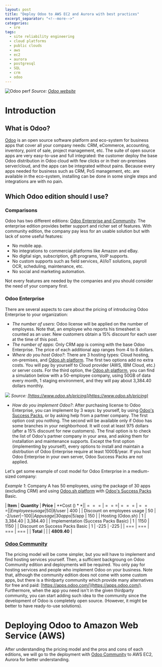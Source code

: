 ```yaml
---
layout: post
title: "Deploy Odoo to AWS EC2 and Aurora with best practices"
excerpt_separator: "<!--more-->"
categories:
  - sre
tags:
  - site reliability engineering
  - cloud platforms
  - public clouds
  - aws
  - ec2
  - aurora
  - postgresql
  - SQL
  - crm
  - odoo
---
```

![Odoo perf](https://odoocdn.com/openerp_website/static/src/img/2020/home/market_position_update.svg)
*Source: [Odoo website](https://odoocdn.com/openerp_website/static/src/img/2020/home/market_position_update.svg)*

# Introduction

## What is Odoo?
[Odoo](https://www.odoo.com/) is an open source software platform and eco-system for business apps that cover all your company needs: CRM, eCommerce, accounting, inventory, point of sale, project management, etc.
The suite of open source apps are very easy-to-use and full integrated: the customer deploy the base Odoo distribution in Odoo cloud with few clicks or in their on-premises server/cloud, and the apps can be integrated without pains.
Because every apps needed for business such as CRM, PoS management, etc. are available in the eco-system, installing can be done in some single steps and integrations are with no pain.

<!--more-->

## Which Odoo edition should I use?

### Comparisons
Odoo has two different editions: [Odoo Enterprise and Community](https://www.odoo.com/page/editions).
The enterprise edition provides better support and richer set of features.
With community edition, the company pay less for an usable solution but with lack of some useful features:

* No mobile app.
* No integrations to commercial platforms like Amazon and eBay.
* No digital sign, subscription, gift programs, VoIP supports.
* No custom supports such as field services, AI/IoT solutions, payroll OCR, scheduling, maintenance, etc.
* No social and marketing automation.

Not every features are needed by the companies and you should consider the need of your company first.

### Odoo Enterprise
There are several aspects to care about the pricing of introducing Odoo Enterprise to your organization:

* _The number of users_: Odoo license will be applied on the number of employess. Note that, an employee who reports his timesheet is counted as an user. New customers obtain a 15% discount for each user at the time of this post.
* _The number of apps_: Only CRM app is coming with the base Odoo Enterprise. The price of each additional app ranges from 4 to 8 dollars.
* _Where do you host Odoo?_: There are 3 hosting types: Cloud hosting, on-premises, and [Odoo.sh platform](https://www.odoo.sh/). The first two options add no extra costs. You will pay by yourself to Cloud provider (AWS, IBM Cloud, etc.) or server costs. For the third option, the [Odoo.sh platform](https://www.odoo.sh/), you can find a simulation below with a 50-employee company, using 50GB of data every month, 1 staging environment, and they will pay about 3,384.40 dollars monthly.

![](/assets/img/odo.sh-pricing.png)
*Source: [https://www.odoo.sh/pricing](https://www.odoo.sh/pricing)*

* _How do you implement Odoo?_: After purchasing license to Odoo Enterprise, you can implement by 3 ways: by yourself, by using [Odoo's Success Packs](https://www.odoo.com/pricing-packs), or by asking help from a partner company. The first option cost you nothing. The second will be available only if Odoo has some branches in your neighborhood. It will cost at least 975 dollars (after a 15% discount for new customers). The final option is to check the list of Odoo's partner company in your area, and asking them for installation and maintenance supports. Except the first option (implementing by yourself), every options to install and maintain a distrbution of Odoo Enterprise require at least 1000$/year. If you host Odoo Enterprise in your own server, Odoo Success Packs are not applied.

Let's get some example of cost model for Odoo Enterprise in a medium-sized company:

*Example 1*: Company A has 50 employees, using the package of 30 apps (excluding CRM) and using [Odoo.sh platform](https://www.odoo.sh/) with [Odoo's Success Packs](https://www.odoo.com/pricing-packs) Basic.

| **Item** | **Quantity** | **Price** | **Cost ($)** |
| === | === | === | === |
| Employees usage | 50 | 8$/user | 400 |
| Discount on employees usage | 50 | -2$/user | -100|
| App usage | 30 apps | 5$/app | 150 |
| Hosting (Odoo.sh) | 1 | 3,384.40 | 3,384.40 |
| Implementation (Success Packs Basic) | 1 | 1150 | 1150 |
| Discount on Success Packs Basic | 1 | -225 | -225 |
| === | === | === | === |
| **Total** | | | **4809.40** |

### [Odoo Community](https://www.odoo.com/page/community)

The pricing model will be come simpler, but you will have to implement and find hosting services yourself.
Then, a sufficient backgroung on Odoo Community edition and deployments will be required.
You only pay for hosting services and people who implement Odoo on your business.
Note that, although the community edition does not come with some custom apps, but there is a thirdparty community which provide many alternatives for free and paid: [https://apps.odoo.com/](https://apps.odoo.com/).
Furthermore, when the app you need isn't in the given thirdparty community, you can start adding such idea to the community since the development of Odoo is completely open source. (However, it might be better to have ready-to-use solutions).


# Deploying Odoo to Amazon Web Service (AWS)

After understanding the pricing model and the pros and cons of each editions, we will go to the deployment with [Odoo Community](https://www.odoo.com/page/community) to AWS EC2, Aurora for better understanding.